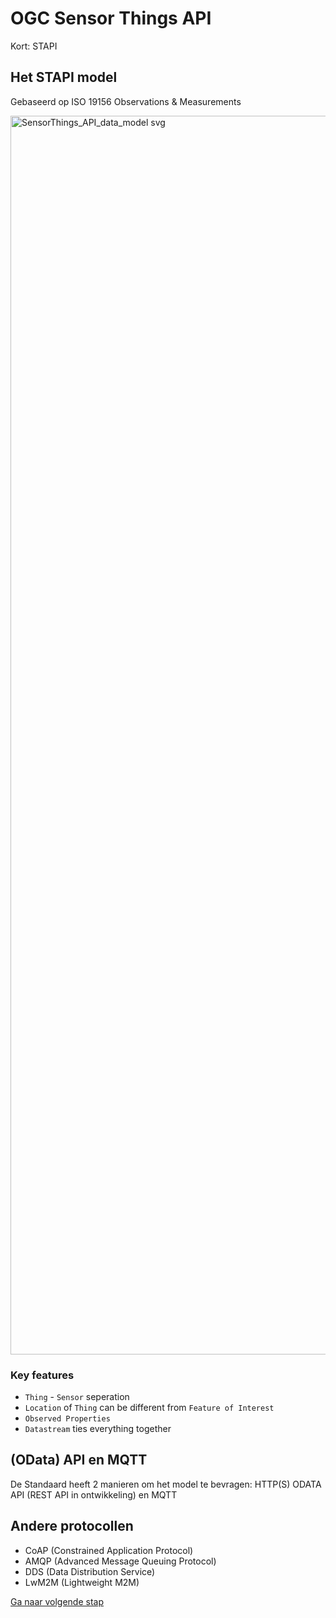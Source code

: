 # OGC Sensor Things API

Kort: STAPI

## Het STAPI model

Gebaseerd op ISO 19156 Observations & Measurements

<img width="2880" height="1982" alt="SensorThings_API_data_model svg" src="https://github.com/user-attachments/assets/15c94d29-3abd-47fb-b2f6-31d5a88997ca" />

### Key features

- `Thing` - `Sensor` seperation
- `Location` of `Thing` can be different from `Feature of Interest`
- `Observed Properties`
- `Datastream` ties everything together

## (OData) API en MQTT

De Standaard heeft 2 manieren om het model te bevragen: HTTP(S) ODATA API (REST API in ontwikkeling) en MQTT

## Andere protocollen

- CoAP (Constrained Application Protocol)
- AMQP (Advanced Message Queuing Protocol)
- DDS (Data Distribution Service)
- LwM2M (Lightweight M2M)

[Ga naar volgende stap](EenmaligeSetup.md)
